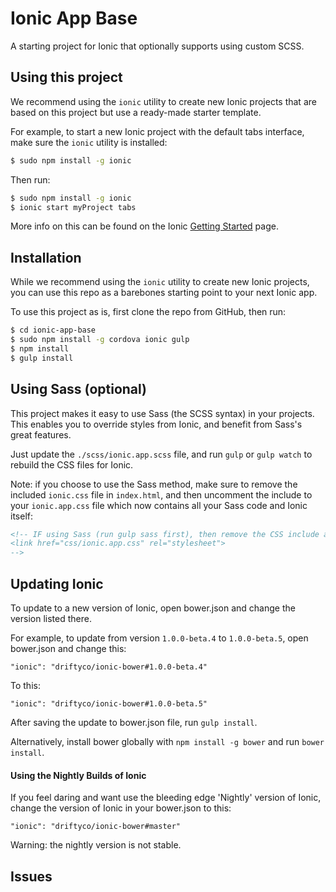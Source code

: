 Ionic App Base
=====================

A starting project for Ionic that optionally supports
using custom SCSS.

## Using this project

We recommend using the `ionic` utility to create new Ionic projects that are based on this project but use a ready-made starter template.

For example, to start a new Ionic project with the default tabs interface, make sure the `ionic` utility is installed:

```bash
$ sudo npm install -g ionic
```

Then run:

```bash
$ sudo npm install -g ionic
$ ionic start myProject tabs
```

More info on this can be found on the Ionic [Getting Started](http://ionicframework.com/getting-started) page.

## Installation

While we recommend using the `ionic` utility to create new Ionic projects, you can use this repo as a barebones starting point to your next Ionic app.

To use this project as is, first clone the repo from GitHub, then run:

```bash
$ cd ionic-app-base
$ sudo npm install -g cordova ionic gulp
$ npm install
$ gulp install
```

## Using Sass (optional)

This project makes it easy to use Sass (the SCSS syntax) in your projects. This enables you to override styles from Ionic, and benefit from
Sass's great features.

Just update the `./scss/ionic.app.scss` file, and run `gulp` or `gulp watch` to rebuild the CSS files for Ionic.

Note: if you choose to use the Sass method, make sure to remove the included `ionic.css` file in `index.html`, and then uncomment
the include to your `ionic.app.css` file which now contains all your Sass code and Ionic itself:

```html
<!-- IF using Sass (run gulp sass first), then remove the CSS include above
<link href="css/ionic.app.css" rel="stylesheet">
-->
```

## Updating Ionic

To update to a new version of Ionic, open bower.json and change the version listed there.

For example, to update from version `1.0.0-beta.4` to `1.0.0-beta.5`, open bower.json and change this:

```
"ionic": "driftyco/ionic-bower#1.0.0-beta.4"
```

To this:

```
"ionic": "driftyco/ionic-bower#1.0.0-beta.5"
```

After saving the update to bower.json file, run `gulp install`.

Alternatively, install bower globally with `npm install -g bower` and run `bower install`.

#### Using the Nightly Builds of Ionic

If you feel daring and want use the bleeding edge 'Nightly' version of Ionic, change the version of Ionic in your bower.json to this:

```
"ionic": "driftyco/ionic-bower#master"
```

Warning: the nightly version is not stable.


## Issues

